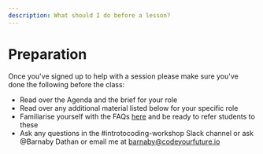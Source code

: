 ```yaml
---
description: What should I do before a lesson?
---
```


# Preparation

Once you've signed up to help with a session please make sure you've done the following before the class:

* Read over the Agenda and the brief for your role
* Read over any additional material listed below for your specific role
* Familiarise yourself with the FAQs [here](https://codeyourfuture.io/become-a-student/) and be ready to refer students to these 
* Ask any questions in the \#introtocoding-workshop Slack channel or ask @Barnaby Dathan or email me at barnaby@codeyourfuture.io




